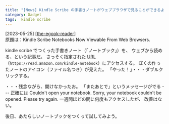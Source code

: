 ```yaml
---
title: "[News] Kindle Scribe の手書きノートがウェブブラウザで見ることができるようになった ---読めないよ！"
category: Gadget
tags:  kindle scribe
---
```


[2023-05-25] [[the-egook-reader]](https://blog.the-ebook-reader.com/2023/05/19/kindle-scribe-notebooks-now-viewable-from-web-browsers/?utm_source=pocket_saves)  
 原題は：Kindle Scribe Notebooks Now Viewable From Web Browsers.

 kindle scribe でつくった手書きノート（「ノートブック」）を、
ウェブから読める、という記事だ。
さっそく指定された 
[URL](https://read.amazon.com/kindle-notebook) （`https://read.amazon.com/kindle-notebook`）にアクセスする。
ぼくの作ったノートのアイコン（ファイル名つき）が見えた。
「やった！」・・・ダブルクリックする。

 ・・・残念ながら、開けなかったお。
「またあとで」というメッセージがでる ---
正確には Couldn't open your notebook.
Sorry, your notebook couldn't be
opened. Please try again.
一週間ほどの間に何度もアクセスしたが、
改善はない。

 後日、あたらしいノートブックをつくって試してみよう。

